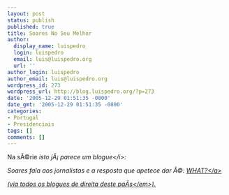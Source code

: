 ```yaml
---
layout: post
status: publish
published: true
title: Soares No Seu Melhor
author:
  display_name: luispedro
  login: luispedro
  email: luis@luispedro.org
  url: ''
author_login: luispedro
author_email: luis@luispedro.org
wordpress_id: 273
wordpress_url: http://blog.luispedro.org/?p=273
date: '2005-12-29 01:51:35 -0800'
date_gmt: '2005-12-29 01:51:35 -0800'
categories:
- Portugal
- Presidenciais
tags: []
comments: []
---
```

<p>Na s&Atilde;&copy;rie <i>isto j&Atilde;&iexcl; parece um blogue<&#47;i>:</p>
<p>Soares fala aos jornalistas e a resposta que apetece dar &Atilde;&copy;: <a href="http:&#47;&#47;u3.flurl.com&#47;blah&#47;2005&#47;Dec&#47;27&#47;FLURL-dot-com-26561-soares.wmv">WHAT?<&#47;a></p>
<p>(via <em>todos os blogues de direita deste pa&Atilde;&shy;s<&#47;em>).</p>
